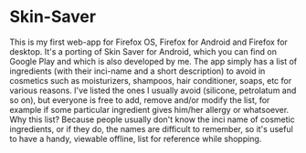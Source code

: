 Skin-Saver
==========

This is my first web-app for Firefox OS, Firefox for Android and Firefox for desktop. It's a porting of Skin Saver for Android, which you can find on Google Play and which is also developed by me. The app simply has a list of ingredients (with their inci-name and a short description) to avoid in cosmetics such as moisturizers, shampoos, hair conditioner, soaps, etc for various reasons. I've listed the ones I usually avoid (silicone, petrolatum and so on), but everyone is free to add, remove and/or modify the list, for example if some particular ingredient gives him/her allergy or whatsoever. Why this list? Because people usually don't know the inci name of cosmetic ingredients, or if they do, the names are difficult to remember, so it's useful to have a handy, viewable offline, list for reference while shopping.